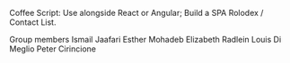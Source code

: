 
Coffee Script: Use alongside React or Angular; Build a SPA Rolodex / Contact List.


Group members
Ismail Jaafari
Esther Mohadeb
Elizabeth Radlein
Louis Di Meglio
Peter Cirincione

